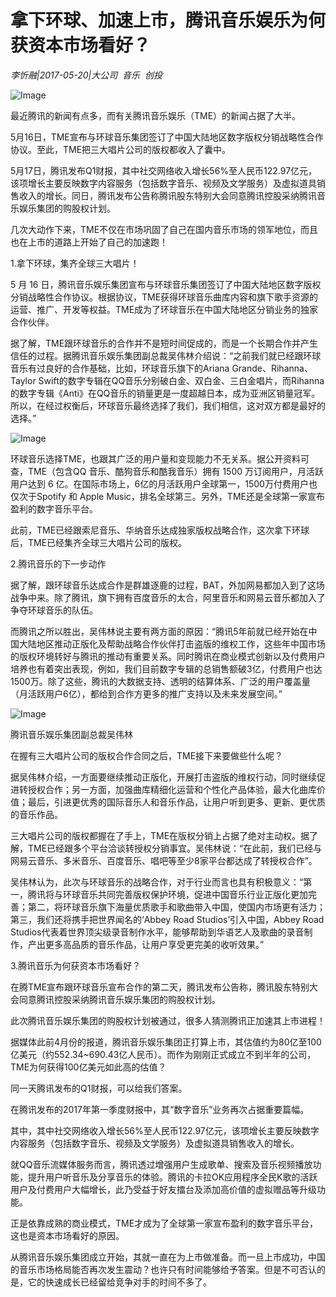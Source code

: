 # 拿下环球、加速上市，腾讯音乐娱乐为何获资本市场看好？

*李忻融|2017-05-20|大公司 
                                                音乐 
                                                创投*

![Image](http://p3.pstatp.com/large/26ef0005367996fe2c72)

最近腾讯的新闻有点多，而有关腾讯音乐娱乐（TME）的新闻占据了大半。

5月16日，TME宣布与环球音乐集团签订了中国大陆地区数字版权分销战略性合作协议。至此，TME把三大唱片公司的版权都收入了囊中。

5月17日，腾讯发布Q1财报，其中社交网络收入增长56%至人民币122.97亿元，该项增长主要反映数字内容服务（包括数字音乐、视频及文学服务）及虚拟道具销售收入的增长。同日，腾讯发布公告称腾讯股东特别大会同意腾讯控股采纳腾讯音乐娱乐集团的购股权计划。

几次大动作下来，TME不仅在市场巩固了自己在国内音乐市场的领军地位，而且也在上市的道路上开始了自己的加速跑！

1.拿下环球，集齐全球三大唱片！

5 月 16 日，腾讯音乐娱乐集团宣布与环球音乐集团签订了中国大陆地区数字版权分销战略性合作协议。根据协议，TME获得环球音乐曲库内容和旗下歌手资源的运营、推广、开发等权益。TME成为了环球音乐在中国大陆地区分销业务的独家合作伙伴。

据了解，TME跟环球音乐的合作并不是短时间促成的，而是一个长期合作并产生信任的过程。据腾讯音乐娱乐集团副总裁吴伟林介绍说：“之前我们就已经跟环球音乐有过良好的合作基础，比如，环球音乐旗下的Ariana Grande、Rihanna、Taylor Swift的数字专辑在QQ音乐分别破白金、双白金、三白金唱片，而Rihanna的数字专辑《Anti》在QQ音乐的销量更是一度超越日本，成为亚洲区销量冠军。所以，在经过权衡后，环球音乐最终选择了我们，我们相信，这对双方都是最好的选择。”

![Image](http://p1.pstatp.com/large/26f20004a010aa51e5aa)

环球音乐选择TME，也跟其广泛的用户量和变现能力不无关系。据公开资料可查，TME（包含QQ 音乐、酷狗音乐和酷我音乐）拥有 1500 万订阅用户，月活跃用户达到 6 亿。在国际市场上，6亿的月活跃用户全球第一，1500万付费用户也仅次于Spotify 和 Apple Music，排名全球第三。另外，TME还是全球第一家宣布盈利的数字音乐平台。

此前，TME已经跟索尼音乐、华纳音乐达成独家版权战略合作，这次拿下环球后，TME已经集齐全球三大唱片公司的版权。

2.腾讯音乐的下一步动作

据了解，跟环球音乐达成合作是群雄逐鹿的过程，BAT，外加网易都加入到了这场战争中来。除了腾讯，旗下拥有百度音乐的太合，阿里音乐和网易云音乐都加入了争夺环球音乐的队伍。

而腾讯之所以胜出，吴伟林说主要有两方面的原因：“腾讯5年前就已经开始在中国大陆地区推动正版化及帮助战略合作伙伴打击盗版的维权工作，这些年中国市场的版权环境转好与腾讯的推动有重要关系。同时腾讯在商业模式创新以及付费用户培养也有着突出表现，例如，我们目前数字专辑的总销售额破3亿，付费用户也达1500万。除了这些，腾讯的大数据支持、透明的结算体系、广泛的用户覆盖量（月活跃用户6亿），都给到合作方更多的推广支持以及未来发展空间。”

![Image](http://p3.pstatp.com/large/28890002e6f8cf3864a9)

腾讯音乐娱乐集团副总裁吴伟林

在握有三大唱片公司的版权合作合同之后，TME接下来要做些什么呢？

据吴伟林介绍，一方面要继续推动正版化，开展打击盗版的维权行动，同时继续促进转授权合作；另一方面，加强曲库精细化运营和个性化产品体验，最大化曲库价值；最后，引进更优秀的国际音乐人和音乐作品，让用户听到更多、更新、更优质的音乐作品。

三大唱片公司的版权都握在了手上，TME在版权分销上占据了绝对主动权。据了解，TME已经跟多个平台洽谈转授权分销事宜。吴伟林说：“在此前，我们已经与网易云音乐、多米音乐、百度音乐、唱吧等至少8家平台都达成了转授权合作”。

吴伟林认为，此次与环球音乐的战略合作，对于行业而言也具有积极意义：“第一，腾讯将与环球音乐共同完善版权保护环境，促进中国音乐行业正版化更加完善；第二，将环球音乐旗下海量优质歌手和歌曲带入中国，使国内市场更有活力；第三，我们还将携手把世界闻名的‘Abbey Road Studios’引入中国，Abbey Road Studios代表着世界顶尖级录音制作水平，能够帮助到华语艺人及歌曲的录音制作，产出更多高品质的音乐作品，让用户享受更完美的收听效果。”

3.腾讯音乐为何获资本市场看好？

在腾TME宣布跟环球音乐宣布合作的第二天，腾讯发布公告称，腾讯股东特别大会同意腾讯控股采纳腾讯音乐娱乐集团的购股权计划。

此次腾讯音乐娱乐集团的购股权计划被通过，很多人猜测腾讯正加速其上市进程！

据媒体此前4月份的报道，腾讯音乐娱乐集团正打算上市，其估值约为80亿至100亿美元（约552.34~690.43亿人民币）。而作为刚刚正式成立不到半年的公司，TME为何获得100亿美元如此高的估值？

同一天腾讯发布的Q1财报，可以给我们答案。

在腾讯发布的2017年第一季度财报中，其“数字音乐”业务再次占据重要篇幅。

其中，其中社交网络收入增长56%至人民币122.97亿元，该项增长主要反映数字内容服务（包括数字音乐、视频及文学服务）及虚拟道具销售收入的增长。

就QQ音乐流媒体服务而言，腾讯透过增强用户生成歌单、搜索及音乐视频播放功能，提升用户听音乐及分享音乐的体验。腾讯的卡拉OK应用程序全民K歌的活跃用户及付费用户大幅增长，此乃受益于好友擂台及添加高价值的虚拟赠品等升级功能。

正是依靠成熟的商业模式，TME才成为了全球第一家宣布盈利的数字音乐平台，这也是资本市场看好的原因。

从腾讯音乐娱乐集团成立开始，其就一直在为上市做准备。而一旦上市成功，中国的音乐市场格局能否再次发生震动？也许只有时间能够给予答案。但是不可否认的是，它的快速成长已经留给竞争对手的时间不多了。

